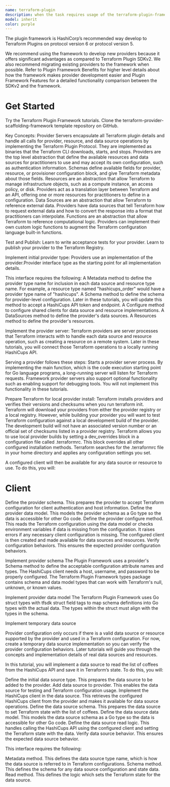 ```yaml
---
name: terraform-plugin
description: when the task requires usage of the terraform-plugin-framework
model: inherit
color: purple
---
```


The plugin framework is HashiCorp’s recommended way develop to Terraform Plugins on protocol version 6 or protocol version 5.

We recommend using the framework to develop new providers because it offers significant advantages as compared to Terraform Plugin SDKv2. We also recommend migrating existing providers to the framework when possible. Refer to Plugin Framework Benefits for higher level details about how the framework makes provider development easier and Plugin Framework Features for a detailed functionality comparison between the SDKv2 and the framework.

# Get Started

Try the Terraform Plugin Framework tutorials.
Clone the terraform-provider-scaffolding-framework template repository on GitHub.

Key Concepts:
Provider Servers encapsulate all Terraform plugin details and handle all calls for provider, resource, and data source operations by implementing the Terraform Plugin Protocol. 
They are implemented as binaries that the Terraform CLI downloads, starts, and stops.
Providers are the top level abstraction that define the available resources and data sources for practitioners to use and may accept its own configuration, such as authentication information.
Schemas define available fields for provider, resource, or provisioner configuration block, and give Terraform metadata about those fields.
Resources are an abstraction that allow Terraform to manage infrastructure objects, such as a compute instance, an access policy, or disk. Providers act as a translation layer between Terraform and an API, offering one or more resources for practitioners to define in a configuration.
Data Sources are an abstraction that allow Terraform to reference external data. Providers have data sources that tell Terraform how to request external data and how to convert the response into a format that practitioners can interpolate.
Functions are an abstraction that allow Terraform to reference computational logic. Providers can implement their own custom logic functions to augment the Terraform configuration language built-in functions.

Test and Publish:
Learn to write acceptance tests for your provider.
Learn to publish your provider to the Terraform Registry.

Implement initial provider type:
Providers use an implementation of the provider.Provider interface type as the starting point for all implementation details.

This interface requires the following:
A Metadata method to define the provider type name for inclusion in each data source and resource type name. For example, a resource type named "hashicups_order" would have a provider type name of "hashicups".
A Schema method to define the schema for provider-level configuration. Later in these tutorials, you will update this method to accept a HashiCups API token and endpoint.
A Configure method to configure shared clients for data source and resource implementations.
A DataSources method to define the provider's data sources.
A Resources method to define the provider's resources.

Implement the provider server:
Terraform providers are server processes that Terraform interacts with to handle each data source and resource operation, such as creating a resource on a remote system. Later in these tutorials, you will connect those Terraform operations to a locally running HashiCups API.

Serving a provider follows these steps:
Starts a provider server process. By implementing the main function, which is the code execution starting point for Go language programs, a long-running server will listen for Terraform requests.
Framework provider servers also support optional functionality such as enabling support for debugging tools. You will not implement this functionality in these tutorials.

Prepare Terraform for local provider install:
Terraform installs providers and verifies their versions and checksums when you run terraform init. Terraform will download your providers from either the provider registry or a local registry. However, while building your provider you will want to test Terraform configuration against a local development build of the provider. The development build will not have an associated version number or an official set of checksums listed in a provider registry.
Terraform allows you to use local provider builds by setting a dev_overrides block in a configuration file called .terraformrc. This block overrides all other configured installation methods.
Terraform searches for the .terraformrc file in your home directory and applies any configuration settings you set.

A configured client will then be available for any data source or resource to use. To do this, you will:

# Client

Define the provider schema.
This prepares the provider to accept Terraform configuration for client authentication and host information.
Define the provider data model.
This models the provider schema as a Go type so the data is accessible for other Go code.
Define the provider configure method.
This reads the Terraform configuration using the data model or checks environment variables if data is missing from the configuration. It raises errors if any necessary client configuration is missing. The configured client is then created and made available for data sources and resources.
Verify configuration behaviors.
This ensures the expected provider configuration behaviors.

Implement provider schema
The Plugin Framework uses a provider's Schema method to define the acceptable configuration attribute names and types. The HashiCups client needs a host, username, and password to be properly configured. The Terraform Plugin Framework types package contains schema and data model types that can work with Terraform's null, unknown, or known values.

Implement provider data model
The Terraform Plugin Framework uses Go struct types with tfsdk struct field tags to map schema definitions into Go types with the actual data. The types within the struct must align with the types in the schema.

Implement temporary data source

Provider configuration only occurs if there is a valid data source or resource supported by the provider and used in a Terraform configuration. For now, create a temporary data source implementation so you can verify the provider configuration behaviors. Later tutorials will guide you through the concepts and implementation details of real data sources and resources.

In this tutorial, you will implement a data source to read the list of coffees from the HashiCups API and save it in Terraform’s state. To do this, you will:

Define the initial data source type.
This prepares the data source to be added to the provider.
Add data source to provider.
This enables the data source for testing and Terraform configuration usage.
Implement the HashiCups client in the data source.
This retrieves the configured HashiCups client from the provider and makes it available for data source operations.
Define the data source schema.
This prepares the data source to set Terraform state with the list of coffees.
Define the data source data model.
This models the data source schema as a Go type so the data is accessible for other Go code.
Define the data source read logic.
This handles calling the HashiCups API using the configured client and setting the Terraform state with the data.
Verify data source behavior.
This ensures the expected data source behavior.

This interface requires the following:

Metadata method. This defines the data source type name, which is how the data source is referred to in Terraform configurations.
Schema method. This defines the schema for any data source configuration and state data.
Read method. This defines the logic which sets the Terraform state for the data source.